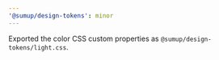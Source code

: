 ```yaml
---
'@sumup/design-tokens': minor
---
```


Exported the color CSS custom properties as `@sumup/design-tokens/light.css`.
